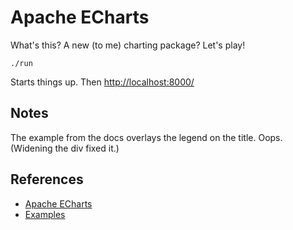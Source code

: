 # Apache ECharts

What's this? A new (to me) charting package? Let's play!

    ./run

Starts things up. Then [http://localhost:8000/](browse)

## Notes

The example from the docs overlays the legend on the title. Oops. (Widening the div fixed it.)

## References

* [Apache ECharts](https://echarts.apache.org/)
* [Examples](https://echarts.apache.org/examples/en/index.html)
